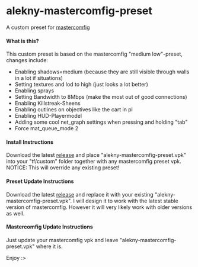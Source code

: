 # alekny-mastercomfig-preset
A custom preset for [mastercomfig](https://www.mastercomfig.com/)

#### What is this?
This custom preset is based on the mastercomfig "medium low"-preset, changes include:
* Enabling shadows=medium (because they are still visible through walls in a lot if situations)
* Setting textures and lod to high (just looks a lot better)
* Enabling sprays
* Setting Bandwidth to 8Mbps (make the most out of good connections)
* Enabling Killstreak-Sheens
* Enabling outlines on objectives like the cart in pl
* Enabling HUD-Playermodel
* Adding some cool net_graph settings when pressing and holding "tab"
* Force mat_queue_mode 2

#### Install Instructions
Download the latest [release](https://github.com/alekny/alekny-mastercomfig-preset/releases) and place "alekny-mastercomfig-preset.vpk" into your "tf/custom" folder together with any mastercomfig preset vpk.  
NOTICE: This will override any existing preset!

#### Preset Update Instructions
Download the latest [release](https://github.com/alekny/alekny-mastercomfig-preset/releases) and replace it with your existing "alekny-mastercomfig-preset.vpk".
I will design it to work with the latest stable version of mastercomfig. However it will very likely work with older versions as well.

#### Mastercomfig Update Instructions
Just update your mastercomfig vpk and leave "alekny-mastercomfig-preset.vpk" where it is.

Enjoy :>